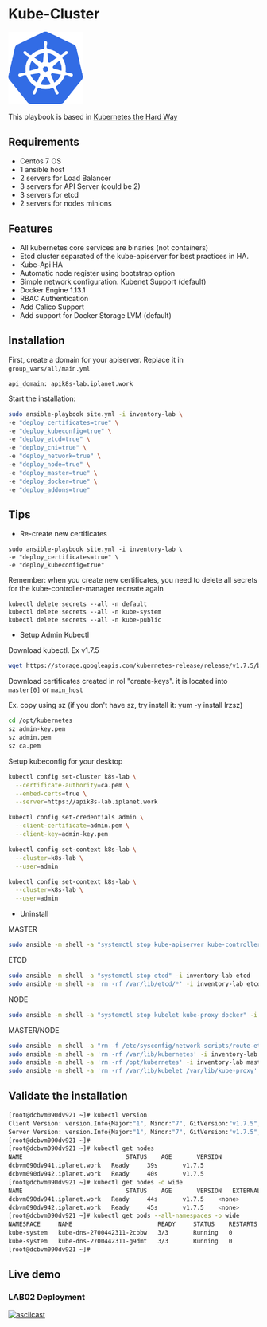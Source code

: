 # Kube-Cluster

<img src="https://raw.githubusercontent.com/kubernetes/kubernetes/master/logo/logo.png" width="150">


This playbook is based in [Kubernetes the Hard Way](https://github.com/kelseyhightower/kubernetes-the-hard-way)

## Requirements 

* Centos 7 OS
* 1 ansible host
* 2 servers for Load Balancer 
* 3 servers for API Server (could be 2)
* 3 servers for etcd 
* 2 servers for nodes minions

## Features

- All kubernetes core services are binaries (not containers) 
- Etcd cluster separated of the kube-apiserver for best practices in HA. 
- Kube-Api HA
- Automatic node register using bootstrap option
- Simple network configuration. Kubenet Support (default)
- Docker Engine 1.13.1
- RBAC Authentication
- Add Calico Support
- Add support for Docker Storage LVM (default) 

## Installation

First, create a domain for your apiserver. Replace it in `group_vars/all/main.yml` 

```
api_domain: apik8s-lab.iplanet.work
```

Start the installation: 

```sh
sudo ansible-playbook site.yml -i inventory-lab \
-e "deploy_certificates=true" \
-e "deploy_kubeconfig=true" \
-e "deploy_etcd=true" \
-e "deploy_cni=true" \
-e "deploy_network=true" \
-e "deploy_node=true" \
-e "deploy_master=true" \
-e "deploy_docker=true" \
-e "deploy_addons=true"
```

## Tips 

* Re-create new certificates

```
sudo ansible-playbook site.yml -i inventory-lab \
-e "deploy_certificates=true" \
-e "deploy_kubeconfig=true" 
```

Remember: when you create new certificates, you need to delete all secrets for the kube-controller-manager recreate again
```
kubectl delete secrets --all -n default
kubectl delete secrets --all -n kube-system
kubectl delete secrets --all -n kube-public
```

* Setup Admin Kubectl

Download kubectl. Ex v1.7.5
```sh
wget https://storage.googleapis.com/kubernetes-release/release/v1.7.5/bin/linux/amd64/kubectl
```

Download certificates created in rol "create-keys". it is located into `master[0]` or `main_host`

Ex. copy using sz (if you don't have sz, try install it: yum -y install lrzsz) 
```sh
cd /opt/kubernetes
sz admin-key.pem
sz admin.pem
sz ca.pem
```

Setup kubeconfig for your desktop

```sh
kubectl config set-cluster k8s-lab \
  --certificate-authority=ca.pem \
  --embed-certs=true \
  --server=https://apik8s-lab.iplanet.work
```

```sh
kubectl config set-credentials admin \
  --client-certificate=admin.pem \
  --client-key=admin-key.pem
```

```sh
kubectl config set-context k8s-lab \
  --cluster=k8s-lab \
  --user=admin
```

```sh
kubectl config set-context k8s-lab \
  --cluster=k8s-lab \
  --user=admin
```

* Uninstall 

MASTER
```sh
sudo ansible -m shell -a "systemctl stop kube-apiserver kube-controller-manager kube-scheduler" -i inventory-lab master
```

ETCD
```sh
sudo ansible -m shell -a "systemctl stop etcd" -i inventory-lab etcd
sudo ansible -m shell -a 'rm -rf /var/lib/etcd/*' -i inventory-lab etcd 
```

NODE
```sh
sudo ansible -m shell -a "systemctl stop kubelet kube-proxy docker" -i inventory-lab node
```

MASTER/NODE
```sh
sudo ansible -m shell -a "rm -f /etc/sysconfig/network-scripts/route-eth0" -i inventory-lab master,node
sudo ansible -m shell -a 'rm -rf /var/lib/kubernetes' -i inventory-lab master,node
sudo ansible -m shell -a 'rm -rf /opt/kubernetes' -i inventory-lab master
sudo ansible -m shell -a 'rm -rf /var/lib/kubelet /var/lib/kube-proxy' -i inventory-lab node
```

## Validate the installation

```sh
[root@dcbvm090dv921 ~]# kubectl version
Client Version: version.Info{Major:"1", Minor:"7", GitVersion:"v1.7.5", GitCommit:"17d7182a7ccbb167074be7a87f0a68bd00d58d97", GitTreeState:"clean", BuildDate:"2017-08-31T09:14:02Z", GoVersion:"go1.8.3", Compiler:"gc", Platform:"linux/amd64"}
Server Version: version.Info{Major:"1", Minor:"7", GitVersion:"v1.7.5", GitCommit:"17d7182a7ccbb167074be7a87f0a68bd00d58d97", GitTreeState:"clean", BuildDate:"2017-08-31T08:56:23Z", GoVersion:"go1.8.3", Compiler:"gc", Platform:"linux/amd64"}
[root@dcbvm090dv921 ~]# 
[root@dcbvm090dv921 ~]# kubectl get nodes 
NAME                             STATUS    AGE       VERSION
dcbvm090dv941.iplanet.work   Ready     39s       v1.7.5
dcbvm090dv942.iplanet.work   Ready     40s       v1.7.5
[root@dcbvm090dv921 ~]# kubectl get nodes -o wide
NAME                             STATUS    AGE       VERSION   EXTERNAL-IP   OS-IMAGE                KERNEL-VERSION
dcbvm090dv941.iplanet.work   Ready     44s       v1.7.5    <none>        CentOS Linux 7 (Core)   3.10.0-327.36.3.el7.x86_64
dcbvm090dv942.iplanet.work   Ready     45s       v1.7.5    <none>        CentOS Linux 7 (Core)   3.10.0-327.36.3.el7.x86_64
[root@dcbvm090dv921 ~]# kubectl get pods --all-namespaces -o wide
NAMESPACE     NAME                        READY     STATUS    RESTARTS   AGE       IP           NODE
kube-system   kube-dns-2700442311-2cbbw   3/3       Running   0          3m        172.18.1.2   dcbvm090dv941.iplanet.work
kube-system   kube-dns-2700442311-g9dmt   3/3       Running   0          3m        172.18.0.2   dcbvm090dv942.iplanet.work
[root@dcbvm090dv921 ~]# 
```

## Live demo 

### LAB02 Deployment

[![asciicast](https://asciinema.org/a/tEL8BqfrHKnhSqcw1RsFiIm1V.png?v1)](https://asciinema.org/a/tEL8BqfrHKnhSqcw1RsFiIm1V)
